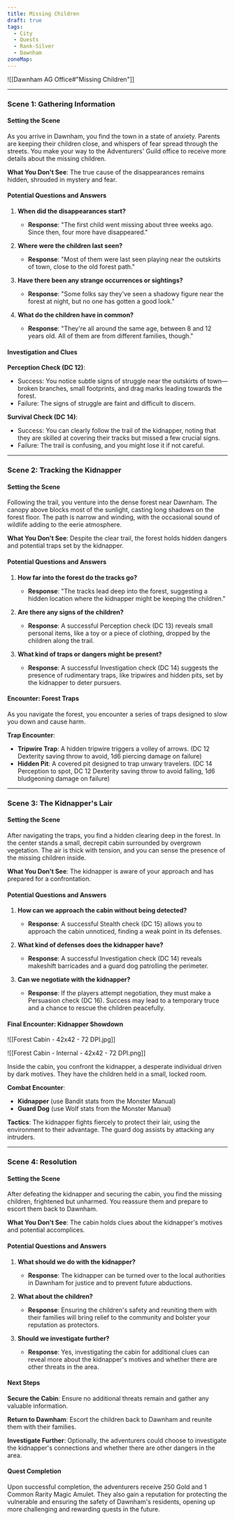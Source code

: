 ```yaml
---
title: Missing Children
draft: true
tags:
  - City
  - Quests
  - Rank-Silver
  - Dawnham
zoneMap:
---
```

![[Dawnham AG Office#"Missing Children"]]


---

### Scene 1: Gathering Information

#### Setting the Scene

As you arrive in Dawnham, you find the town in a state of anxiety. Parents are keeping their children close, and whispers of fear spread through the streets. You make your way to the Adventurers' Guild office to receive more details about the missing children.

**What You Don't See**: The true cause of the disappearances remains hidden, shrouded in mystery and fear.

#### Potential Questions and Answers

1. **When did the disappearances start?**
   - **Response**: "The first child went missing about three weeks ago. Since then, four more have disappeared."

2. **Where were the children last seen?**
   - **Response**: "Most of them were last seen playing near the outskirts of town, close to the old forest path."

3. **Have there been any strange occurrences or sightings?**
   - **Response**: "Some folks say they've seen a shadowy figure near the forest at night, but no one has gotten a good look."

4. **What do the children have in common?**
   - **Response**: "They're all around the same age, between 8 and 12 years old. All of them are from different families, though."

#### Investigation and Clues

**Perception Check (DC 12)**:
- Success: You notice subtle signs of struggle near the outskirts of town—broken branches, small footprints, and drag marks leading towards the forest.
- Failure: The signs of struggle are faint and difficult to discern.

**Survival Check (DC 14)**:
- Success: You can clearly follow the trail of the kidnapper, noting that they are skilled at covering their tracks but missed a few crucial signs.
- Failure: The trail is confusing, and you might lose it if not careful.

---

### Scene 2: Tracking the Kidnapper

#### Setting the Scene

Following the trail, you venture into the dense forest near Dawnham. The canopy above blocks most of the sunlight, casting long shadows on the forest floor. The path is narrow and winding, with the occasional sound of wildlife adding to the eerie atmosphere.

**What You Don't See**: Despite the clear trail, the forest holds hidden dangers and potential traps set by the kidnapper.

#### Potential Questions and Answers

1. **How far into the forest do the tracks go?**
   - **Response**: "The tracks lead deep into the forest, suggesting a hidden location where the kidnapper might be keeping the children."

2. **Are there any signs of the children?**
   - **Response**: A successful Perception check (DC 13) reveals small personal items, like a toy or a piece of clothing, dropped by the children along the trail.

3. **What kind of traps or dangers might be present?**
   - **Response**: A successful Investigation check (DC 14) suggests the presence of rudimentary traps, like tripwires and hidden pits, set by the kidnapper to deter pursuers.

#### Encounter: Forest Traps

As you navigate the forest, you encounter a series of traps designed to slow you down and cause harm.

**Trap Encounter**:
- **Tripwire Trap**: A hidden tripwire triggers a volley of arrows. (DC 12 Dexterity saving throw to avoid, 1d6 piercing damage on failure)
- **Hidden Pit**: A covered pit designed to trap unwary travelers. (DC 14 Perception to spot, DC 12 Dexterity saving throw to avoid falling, 1d6 bludgeoning damage on failure)

---

### Scene 3: The Kidnapper's Lair

#### Setting the Scene

After navigating the traps, you find a hidden clearing deep in the forest. In the center stands a small, decrepit cabin surrounded by overgrown vegetation. The air is thick with tension, and you can sense the presence of the missing children inside.

**What You Don't See**: The kidnapper is aware of your approach and has prepared for a confrontation.

#### Potential Questions and Answers

1. **How can we approach the cabin without being detected?**
   - **Response**: A successful Stealth check (DC 15) allows you to approach the cabin unnoticed, finding a weak point in its defenses.

2. **What kind of defenses does the kidnapper have?**
   - **Response**: A successful Investigation check (DC 14) reveals makeshift barricades and a guard dog patrolling the perimeter.

3. **Can we negotiate with the kidnapper?**
   - **Response**: If the players attempt negotiation, they must make a Persuasion check (DC 16). Success may lead to a temporary truce and a chance to rescue the children peacefully.

#### Final Encounter: Kidnapper Showdown

![[Forest Cabin - 42x42 - 72 DPI.jpg]]

![[Forest Cabin - Internal - 42x42 - 72 DPI.png]]


Inside the cabin, you confront the kidnapper, a desperate individual driven by dark motives. They have the children held in a small, locked room.

**Combat Encounter**:
- **Kidnapper** (use Bandit stats from the Monster Manual)
- **Guard Dog** (use Wolf stats from the Monster Manual)

**Tactics**: The kidnapper fights fiercely to protect their lair, using the environment to their advantage. The guard dog assists by attacking any intruders.

---

### Scene 4: Resolution

#### Setting the Scene

After defeating the kidnapper and securing the cabin, you find the missing children, frightened but unharmed. You reassure them and prepare to escort them back to Dawnham.

**What You Don't See**: The cabin holds clues about the kidnapper's motives and potential accomplices.

#### Potential Questions and Answers

1. **What should we do with the kidnapper?**
   - **Response**: The kidnapper can be turned over to the local authorities in Dawnham for justice and to prevent future abductions.

2. **What about the children?**
   - **Response**: Ensuring the children's safety and reuniting them with their families will bring relief to the community and bolster your reputation as protectors.

3. **Should we investigate further?**
   - **Response**: Yes, investigating the cabin for additional clues can reveal more about the kidnapper's motives and whether there are other threats in the area.

#### Next Steps

**Secure the Cabin**: Ensure no additional threats remain and gather any valuable information.

**Return to Dawnham**: Escort the children back to Dawnham and reunite them with their families.

**Investigate Further**: Optionally, the adventurers could choose to investigate the kidnapper's connections and whether there are other dangers in the area.

#### Quest Completion

Upon successful completion, the adventurers receive 250 Gold and 1 Common Rarity Magic Amulet. They also gain a reputation for protecting the vulnerable and ensuring the safety of Dawnham's residents, opening up more challenging and rewarding quests in the future.